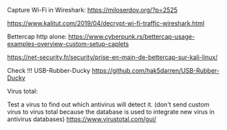 Capture Wi-Fi in Wireshark:
https://miloserdov.org/?p=2525

https://www.kalitut.com/2019/04/decrypt-wi-fi-traffic-wireshark.html

Bettercap http alone:
https://www.cyberpunk.rs/bettercap-usage-examples-overview-custom-setup-caplets

https://net-security.fr/security/prise-en-main-de-bettercap-sur-kali-linux/

Check !!! USB-Rubber-Ducky
https://github.com/hak5darren/USB-Rubber-Ducky

Virus total:

Test a virus to find out which antivirus will detect it. (don't send custom virus to virus total because the database is used to integrate new virus in antivirus databases)
https://www.virustotal.com/gui/

